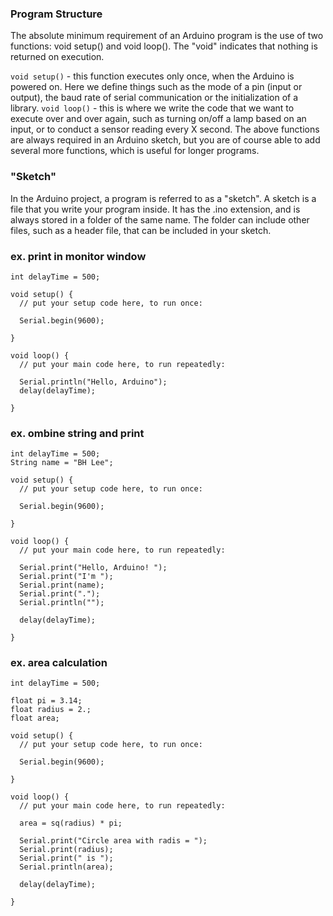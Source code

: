### Program Structure

The absolute minimum requirement of an Arduino program is the use of two functions: void setup() and void loop(). The "void" indicates that nothing is returned on execution.

```void setup()``` - this function executes only once, when the Arduino is powered on. Here we define things such as the mode of a pin (input or output), the baud rate of serial communication or the initialization of a library.
```void loop()``` - this is where we write the code that we want to execute over and over again, such as turning on/off a lamp based on an input, or to conduct a sensor reading every X second.
The above functions are always required in an Arduino sketch, but you are of course able to add several more functions, which is useful for longer programs.

### "Sketch"

In the Arduino project, a program is referred to as a "sketch". A sketch is a file that you write your program inside. It has the .ino extension, and is always stored in a folder of the same name.
The folder can include other files, such as a header file, that can be included in your sketch.

### ex. print in monitor window

```
int delayTime = 500;

void setup() {
  // put your setup code here, to run once:
  
  Serial.begin(9600);

}

void loop() {
  // put your main code here, to run repeatedly:

  Serial.println("Hello, Arduino");
  delay(delayTime);

}
```

### ex. ombine string and print

```
int delayTime = 500;
String name = "BH Lee";

void setup() {
  // put your setup code here, to run once:
  
  Serial.begin(9600);

}

void loop() {
  // put your main code here, to run repeatedly:

  Serial.print("Hello, Arduino! ");
  Serial.print("I'm ");
  Serial.print(name);
  Serial.print(".");
  Serial.println("");

  delay(delayTime);

}
```

### ex. area calculation

```
int delayTime = 500;

float pi = 3.14;
float radius = 2.;
float area;

void setup() {
  // put your setup code here, to run once:
  
  Serial.begin(9600);

}

void loop() {
  // put your main code here, to run repeatedly:

  area = sq(radius) * pi;

  Serial.print("Circle area with radis = ");
  Serial.print(radius);
  Serial.print(" is ");
  Serial.println(area);

  delay(delayTime);

}
```




